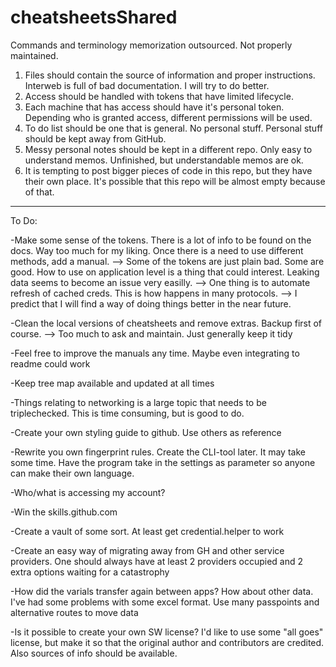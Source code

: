 # cheatsheetsShared
Commands and terminology memorization outsourced. Not properly maintained.

1) Files should contain the source of information and proper instructions. Interweb is full of bad documentation. I will try to do better.
2) Access should be handled with tokens that have limited lifecycle.
3) Each machine that has access should have it's personal token. Depending who is granted access, different permissions will be used.
4) To do list should be one that is general. No personal stuff. Personal stuff should be kept away from GitHub.
5) Messy personal notes should be kept in a different repo. Only easy to understand memos. Unfinished, but understandable memos are ok.
6) It is tempting to post bigger pieces of code in this repo, but they have their own place. It's possible that this repo will be almost empty because of that.

______
To Do:

-Make some sense of the tokens. There is a lot of info to be found on the docs. Way too much for my liking. Once there is a need to use different methods, add a manual.
  --> Some of the tokens are just plain bad. Some are good. How to use on application level is a thing that could interest. Leaking data seems to become an issue very easilly.
  --> One thing is to automate refresh of cached creds. This is how happens in many protocols.
  --> I predict that I will find a way of doing things better in the near future.

-Clean the local versions of cheatsheets and remove extras. Backup first of course.
  --> Too much to ask and maintain. Just generally keep it tidy

-Feel free to improve the manuals any time. Maybe even integrating to readme could work

-Keep tree map available and updated at all times

-Things relating to networking is a large topic that needs to be triplechecked. This is time consuming, but is good to do.

-Create your own styling guide to github. Use others as reference

-Rewrite you own fingerprint rules. Create the CLI-tool later. It may take some time. Have the program take in the settings as parameter so anyone can make their own language.

-Who/what is accessing my account?

-Win the skills.github.com

-Create a vault of some sort. At least get credential.helper <custom> to work

-Create an easy way of migrating away from GH and other service providers. One should always have at least 2 providers occupied and 2 extra options waiting for a catastrophy

-How did the varials transfer again between apps? How about other data. I've had some problems with some excel format. Use many passpoints and alternative routes to move data

-Is it possible to create your own SW license? I'd like to use some "all goes" license, but make it so that the original author and contributors are credited. Also sources of info should be available.
